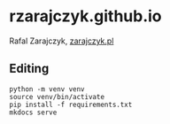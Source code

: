 # rzarajczyk.github.io

Rafal Zarajczyk, [zarajczyk.pl](https://zarajczyk.pl)

## Editing
```shell
python -m venv venv
source venv/bin/activate
pip install -f requirements.txt
mkdocs serve
```
